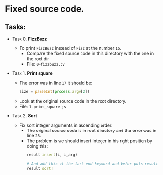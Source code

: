 # Fixed source code.

## Tasks:

+ Task 0. **FizzBuzz**
  * To print `FizzBuzz` instead of `Fizz` at the number `15`.
    * Compare the fixed source code in this directory with the one in the root dir
    * File: `0-fizzbuzz.py`

+ Task 1. **Print square**
  * The error was in line `17` it should be:
    ```javascript
    size = parseInt(process.argv[2])
    ```
  * Look at the original source code in the root directory.
  * File: `1-print_square.js`

+ Task 2. **Sort**
  * Fix sort integer arguments in ascending order.
    * The original source code is in root directory and the error was in line `23`.
    * The problem is we should insert integer in his right position by doing this:
      ```ruby
      result.insert(i, i_arg)
      
      # And add this at the last end keyword and befor puts result
      result.sort!
      ```


